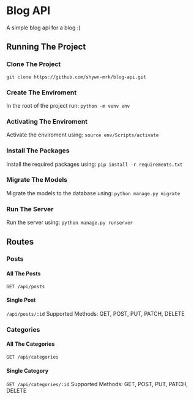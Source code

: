 # Blog API
A simple blog api for a blog :)

## Running The Project

### Clone The Project
`git clone https://github.com/shywn-mrk/blog-api.git`

### Create The Enviroment
In the root of the project run:
`python -m venv env`

### Activating The Enviroment
Activate the enviroment using:
`source env/Scripts/activate`

### Install The Packages
Install the required packages using:
`pip install -r requirements.txt`

### Migrate The Models
Migrate the models to the database using:
`python manage.py migrate`

### Run The Server
Run the server using:
`python manage.py runserver`

## Routes

### Posts

#### All The Posts
`GET /api/posts`

#### Single Post
`/api/posts/:id`
Supported Methods: GET, POST, PUT, PATCH, DELETE

### Categories

#### All The Categories
`GET /api/categories`

#### Single Category
`GET /api/categories/:id`
Supported Methods: GET, POST, PUT, PATCH, DELETE